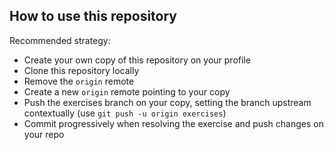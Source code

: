 ## How to use this repository

Recommended strategy:
* Create your own copy of this repository on your profile
* Clone this repository locally
* Remove the `origin` remote
* Create a new `origin` remote pointing to your copy
* Push the exercises branch on your copy, setting the branch upstream contextually (use `git push -u origin exercises`)
* Commit progressively when resolving the exercise and push changes on your repo
